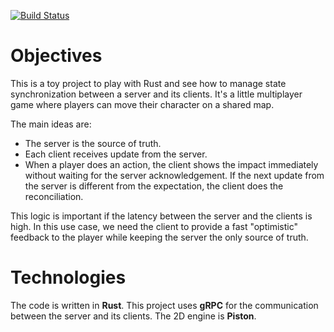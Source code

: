 [![Build Status](https://travis-ci.org/GuillaumeEveillard/rust-game-server-poc.svg?branch=master)](https://travis-ci.org/GuillaumeEveillard/rust-game-server-poc)

# Objectives

This is a toy project to play with Rust and see how to manage state synchronization between a server and its clients.
It's a little multiplayer game where players can move their character on a shared map. 

The main ideas are:
- The server is the source of truth.
- Each client receives update from the server.
- When a player does an action, the client shows the impact immediately without waiting for the server acknowledgement.
If the next update from the server is different from the expectation, the client does the reconciliation.

This logic is important if the latency between the server and the clients is high.
In this use case, we need the client to provide a fast "optimistic" feedback to the player while keeping the server the only source of truth.

# Technologies

The code is written in **Rust**. 
This project uses **gRPC** for the communication between the server and its clients.
The 2D engine is **Piston**.